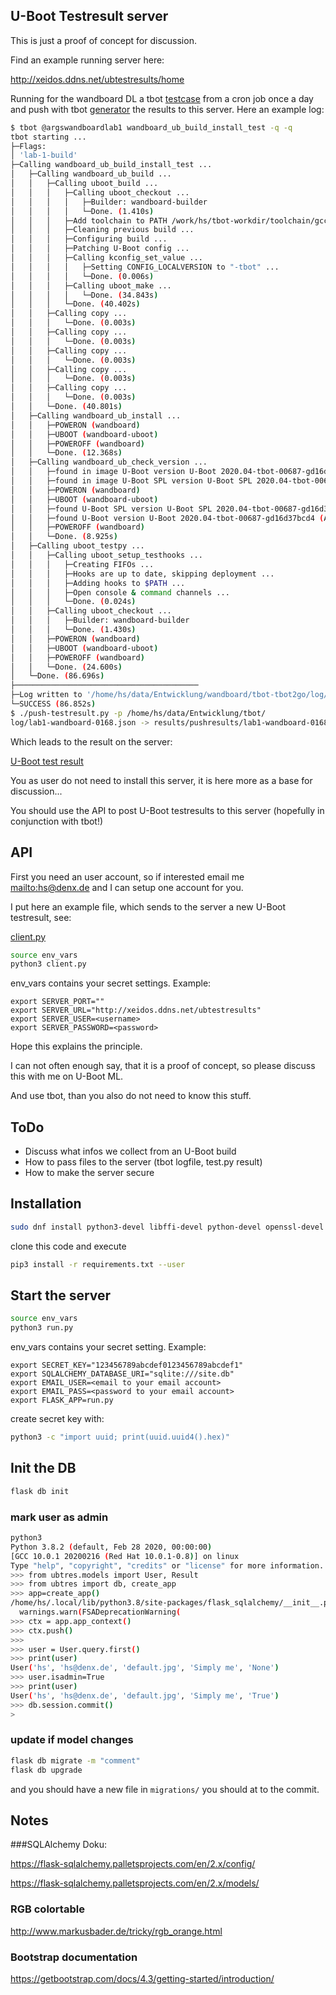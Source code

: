 ## U-Boot Testresult server

This is just a proof of concept for discussion.

Find an example running server here:

http://xeidos.ddns.net/ubtestresults/home

Running for the wandboard DL a tbot [testcase](https://github.com/EmbLux-Kft/tbot-tbot2go/blob/wandboard-devel-messe/tc/wandboard/tc_wandboard.py#L208)
from a cron job once a day and push with tbot [generator](https://github.com/EmbLux-Kft/tbot/blob/devel/generators/push-testresult.py)
the results to this server. Here an example log:

```bash
$ tbot @argswandboardlab1 wandboard_ub_build_install_test -q -q
tbot starting ...
├─Flags:
│ 'lab-1-build'
├─Calling wandboard_ub_build_install_test ...
│   ├─Calling wandboard_ub_build ...
│   │   ├─Calling uboot_build ...
│   │   │   ├─Calling uboot_checkout ...
│   │   │   │   ├─Builder: wandboard-builder
│   │   │   │   └─Done. (1.410s)
│   │   │   ├─Add toolchain to PATH /work/hs/tbot-workdir/toolchain/gcc-linaro-7.3.1-2018.05-x86_64_arm-linux-gnueabi/bin
│   │   │   ├─Cleaning previous build ...
│   │   │   ├─Configuring build ...
│   │   │   ├─Patching U-Boot config ...
│   │   │   ├─Calling kconfig_set_value ...
│   │   │   │   ├─Setting CONFIG_LOCALVERSION to "-tbot" ...
│   │   │   │   └─Done. (0.006s)
│   │   │   ├─Calling uboot_make ...
│   │   │   │   └─Done. (34.843s)
│   │   │   └─Done. (40.402s)
│   │   ├─Calling copy ...
│   │   │   └─Done. (0.003s)
│   │   ├─Calling copy ...
│   │   │   └─Done. (0.003s)
│   │   ├─Calling copy ...
│   │   │   └─Done. (0.003s)
│   │   ├─Calling copy ...
│   │   │   └─Done. (0.003s)
│   │   ├─Calling copy ...
│   │   │   └─Done. (0.003s)
│   │   └─Done. (40.801s)
│   ├─Calling wandboard_ub_install ...
│   │   ├─POWERON (wandboard)
│   │   ├─UBOOT (wandboard-uboot)
│   │   ├─POWEROFF (wandboard)
│   │   └─Done. (12.368s)
│   ├─Calling wandboard_ub_check_version ...
│   │   ├─found in image U-Boot version U-Boot 2020.04-tbot-00687-gd16d37bcd4 (Apr 28 2020 - 14:58:35 +0200)
│   │   ├─found in image U-Boot SPL version U-Boot SPL 2020.04-tbot-00687-gd16d37bcd4 (Apr 28 2020 - 14:58:35 +0200)
│   │   ├─POWERON (wandboard)
│   │   ├─UBOOT (wandboard-uboot)
│   │   ├─found U-Boot SPL version U-Boot SPL 2020.04-tbot-00687-gd16d37bcd4 (Apr 28 2020 - 14:58:35 +0200) installed
│   │   ├─found U-Boot version U-Boot 2020.04-tbot-00687-gd16d37bcd4 (Apr 28 2020 - 14:58:35 +0200) installed
│   │   ├─POWEROFF (wandboard)
│   │   └─Done. (8.925s)
│   ├─Calling uboot_testpy ...
│   │   ├─Calling uboot_setup_testhooks ...
│   │   │   ├─Creating FIFOs ...
│   │   │   ├─Hooks are up to date, skipping deployment ...
│   │   │   ├─Adding hooks to $PATH ...
│   │   │   ├─Open console & command channels ...
│   │   │   └─Done. (0.024s)
│   │   ├─Calling uboot_checkout ...
│   │   │   ├─Builder: wandboard-builder
│   │   │   └─Done. (1.430s)
│   │   ├─POWERON (wandboard)
│   │   ├─UBOOT (wandboard-uboot)
│   │   ├─POWEROFF (wandboard)
│   │   └─Done. (24.600s)
│   └─Done. (86.696s)
├─────────────────────────────────────────
├─Log written to '/home/hs/data/Entwicklung/wandboard/tbot-tbot2go/log/lab1-wandboard-0168.json'
└─SUCCESS (86.852s)
$ ./push-testresult.py -p /home/hs/data/Entwicklung/tbot/
log/lab1-wandboard-0168.json -> results/pushresults/lab1-wandboard-0168.txt
```

Which leads to the result on the server:

[U-Boot test result](http://xeidos.ddns.net/ubtestresults/result/45)

You as user do not need to install this server, it is here more as a base
for discussion...

You should use the API to post U-Boot testresults to this server (hopefully
in conjunction with tbot!)

## API

First you need an user account, so if interested email me <mailto:hs@denx.de> and I can setup one account for you.

I put here an example file, which sends to the server
a new U-Boot testresult, see:

[client.py](src/client.py)

```bash
source env_vars
python3 client.py
```

env_vars contains your secret settings. Example:

```
export SERVER_PORT=""
export SERVER_URL="http://xeidos.ddns.net/ubtestresults"
export SERVER_USER=<username>
export SERVER_PASSWORD=<password>
```

Hope this explains the principle.

I can not often enough say, that it is a proof of concept, so please
discuss this with me on U-Boot ML.

And use tbot, than you also do not need to know this stuff.

## ToDo

- Discuss what infos we collect from an U-Boot build
- How to pass files to the server (tbot logfile, test.py result)
- How to make the server secure


## Installation

```bash
sudo dnf install python3-devel libffi-devel python-devel openssl-devel
```

clone this code and execute

```bash
pip3 install -r requirements.txt --user
```

## Start the server

```bash
source env_vars
python3 run.py
```

env_vars contains your secret setting. Example:

```
export SECRET_KEY="123456789abcdef0123456789abcdef1"
export SQLALCHEMY_DATABASE_URI="sqlite:///site.db"
export EMAIL_USER=<email to your email account>
export EMAIL_PASS=<password to your email account>
export FLASK_APP=run.py
```

create secret key with:

```bash
python3 -c "import uuid; print(uuid.uuid4().hex)"
```

## Init the DB

```bash
flask db init
```

### mark user as admin

```bash
python3
Python 3.8.2 (default, Feb 28 2020, 00:00:00) 
[GCC 10.0.1 20200216 (Red Hat 10.0.1-0.8)] on linux
Type "help", "copyright", "credits" or "license" for more information.
>>> from ubtres.models import User, Result
>>> from ubtres import db, create_app
>>> app=create_app()
/home/hs/.local/lib/python3.8/site-packages/flask_sqlalchemy/__init__.py:793: FSADeprecationWarning: SQLALCHEMY_TRACK_MODIFICATIONS adds significant overhead and will be disabled by default in the future.  Set it to True or False to suppress this warning.
  warnings.warn(FSADeprecationWarning(
>>> ctx = app.app_context()
>>> ctx.push()
>>> 
>>> user = User.query.first()
>>> print(user)
User('hs', 'hs@denx.de', 'default.jpg', 'Simply me', 'None')
>>> user.isadmin=True
>>> print(user)
User('hs', 'hs@denx.de', 'default.jpg', 'Simply me', 'True')
>>> db.session.commit()
>
```

### update if model changes

```bash
flask db migrate -m "comment"
flask db upgrade
```

and you should have a new file in ```migrations/```
you should at to the commit.


## Notes

###SQLAlchemy Doku:

https://flask-sqlalchemy.palletsprojects.com/en/2.x/config/

https://flask-sqlalchemy.palletsprojects.com/en/2.x/models/

### RGB colortable

http://www.markusbader.de/tricky/rgb_orange.html

### Bootstrap documentation

https://getbootstrap.com/docs/4.3/getting-started/introduction/
